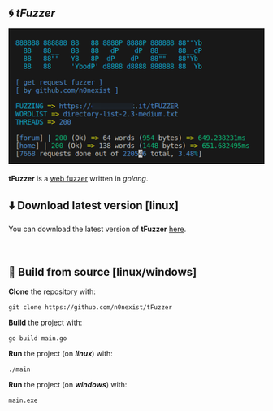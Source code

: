 ## :cyclone: <i>tFuzzer</i>
![alt-text](https://github.com/n0nexist/tFuzzer/blob/main/screenshot.png?raw=true)<br><br>
<b>tFuzzer</b> is a <a href="https://www.thehacker.recipes/web/recon/directory-fuzzing#:~:text=Directory%20fuzzing%20(a.k.a.%20directory%20bruteforcing,attacker%20using%20a%20dictionnary%2Fwordlist.">web fuzzer</a> written in <i>golang</i>.

## :arrow_down: Download latest version [linux]
You can download the latest version of <b>tFuzzer</b> <a href="">here</a>.<br><br><br>

## :hammer: Build from source [linux/windows]
<b>Clone</b> the repository with:
```
git clone https://github.com/n0nexist/tFuzzer
```
<b>Build</b> the project with:
```
go build main.go
```
<b>Run</b> the project (on <b><i>linux</i></b>) with:
```
./main
```
<b>Run</b> the project (on <b><i>windows</i></b>) with:
```
main.exe
```
